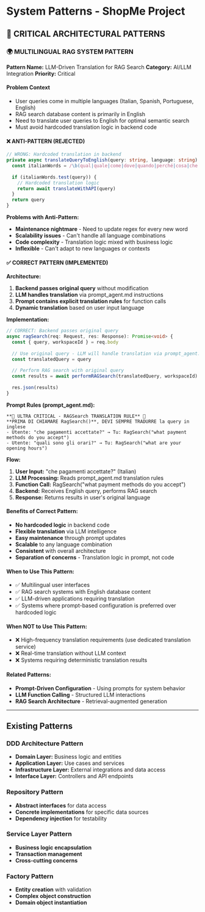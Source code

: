# System Patterns - ShopMe Project

## 🚨 CRITICAL ARCHITECTURAL PATTERNS

### **🌍 MULTILINGUAL RAG SYSTEM PATTERN**

**Pattern Name:** LLM-Driven Translation for RAG Search
**Category:** AI/LLM Integration
**Priority:** Critical

#### **Problem Context**
- User queries come in multiple languages (Italian, Spanish, Portuguese, English)
- RAG search database content is primarily in English
- Need to translate user queries to English for optimal semantic search
- Must avoid hardcoded translation logic in backend code

#### **❌ ANTI-PATTERN (REJECTED)**
```typescript
// WRONG: Hardcoded translation in backend
private async translateQueryToEnglish(query: string, language: string): Promise<string> {
  const italianWords = /\b(qual|quale|come|dove|quando|perché|cosa|che|dei|della|delle|del|per|con|una|uno|è|sono|hai|avete|posso|puoi|può|accettate|pagamenti|metodi|pagamento)\b/i
  
  if (italianWords.test(query)) {
    // Hardcoded translation logic
    return await translateWithAPI(query)
  }
  return query
}
```

**Problems with Anti-Pattern:**
- **Maintenance nightmare** - Need to update regex for every new word
- **Scalability issues** - Can't handle all language combinations
- **Code complexity** - Translation logic mixed with business logic
- **Inflexible** - Can't adapt to new languages or contexts

#### **✅ CORRECT PATTERN (IMPLEMENTED)**

**Architecture:**
1. **Backend passes original query** without modification
2. **LLM handles translation** via prompt_agent.md instructions
3. **Prompt contains explicit translation rules** for function calls
4. **Dynamic translation** based on user input language

**Implementation:**
```typescript
// CORRECT: Backend passes original query
async ragSearch(req: Request, res: Response): Promise<void> {
  const { query, workspaceId } = req.body
  
  // Use original query - LLM will handle translation via prompt_agent.md
  const translatedQuery = query
  
  // Perform RAG search with original query
  const results = await performRAGSearch(translatedQuery, workspaceId)
  
  res.json(results)
}
```

**Prompt Rules (prompt_agent.md):**
```
**🚨 ULTRA CRITICAL - RAGSearch TRANSLATION RULE** 🚨
**PRIMA DI CHIAMARE RagSearch()**, DEVI SEMPRE TRADURRE la query in inglese
- Utente: "che pagamenti accettate?" → Tu: RagSearch("what payment methods do you accept")
- Utente: "quali sono gli orari?" → Tu: RagSearch("what are your opening hours")
```

**Flow:**
1. **User Input:** "che pagamenti accettate?" (Italian)
2. **LLM Processing:** Reads prompt_agent.md translation rules
3. **Function Call:** RagSearch("what payment methods do you accept")
4. **Backend:** Receives English query, performs RAG search
5. **Response:** Returns results in user's original language

#### **Benefits of Correct Pattern:**
- **No hardcoded logic** in backend code
- **Flexible translation** via LLM intelligence
- **Easy maintenance** through prompt updates
- **Scalable** to any language combination
- **Consistent** with overall architecture
- **Separation of concerns** - Translation logic in prompt, not code

#### **When to Use This Pattern:**
- ✅ Multilingual user interfaces
- ✅ RAG search systems with English database content
- ✅ LLM-driven applications requiring translation
- ✅ Systems where prompt-based configuration is preferred over hardcoded logic

#### **When NOT to Use This Pattern:**
- ❌ High-frequency translation requirements (use dedicated translation service)
- ❌ Real-time translation without LLM context
- ❌ Systems requiring deterministic translation results

#### **Related Patterns:**
- **Prompt-Driven Configuration** - Using prompts for system behavior
- **LLM Function Calling** - Structured LLM interactions
- **RAG Search Architecture** - Retrieval-augmented generation

---

## Existing Patterns

### **DDD Architecture Pattern**
- **Domain Layer:** Business logic and entities
- **Application Layer:** Use cases and services
- **Infrastructure Layer:** External integrations and data access
- **Interface Layer:** Controllers and API endpoints

### **Repository Pattern**
- **Abstract interfaces** for data access
- **Concrete implementations** for specific data sources
- **Dependency injection** for testability

### **Service Layer Pattern**
- **Business logic encapsulation**
- **Transaction management**
- **Cross-cutting concerns**

### **Factory Pattern**
- **Entity creation** with validation
- **Complex object construction**
- **Domain object instantiation**
